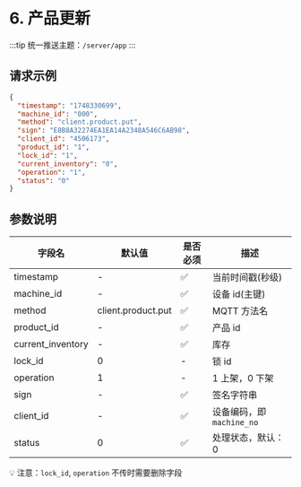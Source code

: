 # 6. 产品更新

:::tip
统一推送主题：`/server/app`
:::

## 请求示例

```json
{
  "timestamp": "1748330699",
  "machine_id": "000",
  "method": "client.product.put",
  "sign": "E8B8A32274EA1EA14A2348A546C6AB98",
  "client_id": "4506173",
  "product_id": "1",
  "lock_id": "1",
  "current_inventory": "0",
  "operation": "1",
  "status": "0"
}
```

## 参数说明

| 字段名            | 默认值             | 是否必须 | 描述                      |
| ----------------- | ------------------ | -------- | ------------------------- |
| timestamp         | -                  | ✅       | 当前时间戳(秒级)          |
| machine_id        | -                  | ✅       | 设备 id(主键)             |
| method            | client.product.put | ✅       | MQTT 方法名               |
| product_id        | -                  | ✅       | 产品 id                   |
| current_inventory | -                  | ✅       | 库存                      |
| lock_id           | 0                  | -        | 锁 id                     |
| operation         | 1                  | -        | 1 上架，0 下架            |
| sign              | -                  | ✅       | 签名字符串                |
| client_id         | -                  | ✅       | 设备编码，即 `machine_no` |
| status            | 0                  | ✅       | 处理状态，默认：0         |

💡 注意：`lock_id`, `operation` 不传时需要删除字段
